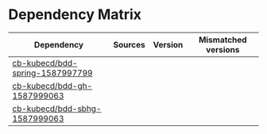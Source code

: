 # Dependency Matrix

Dependency | Sources | Version | Mismatched versions
---------- | ------- | ------- | -------------------
[cb-kubecd/bdd-spring-1587997799](https://github.com/cb-kubecd/bdd-spring-1587997799.git) |  | []() | 
[cb-kubecd/bdd-gh-1587999063](https://github.com/cb-kubecd/bdd-gh-1587999063.git) |  | []() | 
[cb-kubecd/bdd-sbhg-1587999063](https://github.com/cb-kubecd/bdd-sbhg-1587999063.git) |  | []() | 
